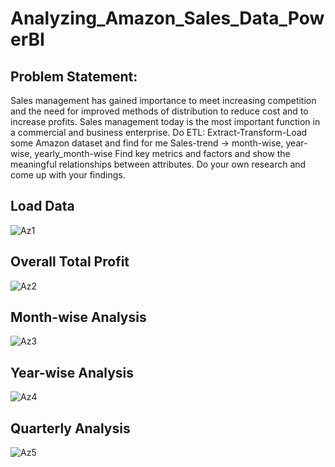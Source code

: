 # Analyzing_Amazon_Sales_Data_PowerBI
## Problem Statement:
Sales management has gained importance to meet increasing competition and the need for improved methods of distribution to reduce cost and to increase profits. Sales management today is the most important function 
in a commercial and business enterprise.
Do ETL: Extract-Transform-Load some Amazon dataset and find for me Sales-trend -> month-wise, year-wise, yearly_month-wise
Find key metrics and factors and show the meaningful relationships between attributes. Do your own research and come up with your findings.
## Load Data
![Az1](https://github.com/akankshad17/Analyzing_Amazon_Sales_Data_PowerBI/assets/158595449/2cb8624e-bdbe-40d5-aab6-732d8a01f48c)
## Overall Total Profit
![Az2](https://github.com/akankshad17/Analyzing_Amazon_Sales_Data_PowerBI/assets/158595449/27fdab2e-2239-4cd2-9bf7-e58b756df1b7)
## Month-wise Analysis
![Az3](https://github.com/akankshad17/Analyzing_Amazon_Sales_Data_PowerBI/assets/158595449/140ed7c2-b4df-4424-8b08-d916535d3d72)
## Year-wise Analysis
![Az4](https://github.com/akankshad17/Analyzing_Amazon_Sales_Data_PowerBI/assets/158595449/ac1592f6-a3f6-42c3-879d-c2481ebc29c3)
## Quarterly Analysis
![Az5](https://github.com/akankshad17/Analyzing_Amazon_Sales_Data_PowerBI/assets/158595449/9e42fdac-f8b9-452f-907b-472604151d91)





